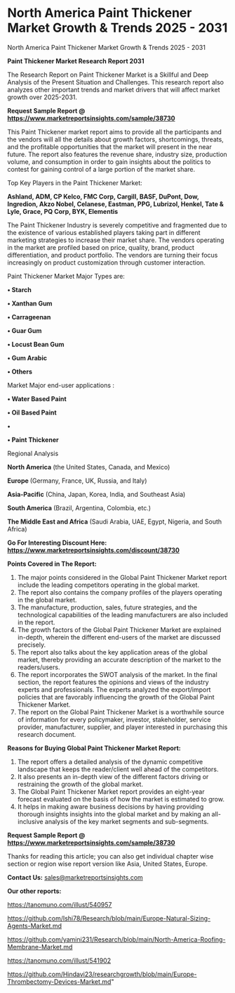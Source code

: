 # North America Paint Thickener Market Growth & Trends 2025 - 2031
North America Paint Thickener Market Growth & Trends 2025 - 2031

<strong>Paint Thickener Market Research Report 2031</strong>

The Research Report on Paint Thickener Market is a Skillful and Deep Analysis of the Present Situation and Challenges. This research report also analyzes other important trends and market drivers that will affect market growth over 2025-2031.

<strong>Request Sample Report @ <a href=https://www.marketreportsinsights.com/sample/38730>https://www.marketreportsinsights.com/sample/38730</a></strong>

This Paint Thickener market report aims to provide all the participants and the vendors will all the details about growth factors, shortcomings, threats, and the profitable opportunities that the market will present in the near future. The report also features the revenue share, industry size, production volume, and consumption in order to gain insights about the politics to contest for gaining control of a large portion of the market share.

Top Key Players in the Paint Thickener Market:

<strong>Ashland, ADM, CP Kelco, FMC Corp, Cargill, BASF, DuPont, Dow, Ingredion, Akzo Nobel, Celanese, Eastman, PPG, Lubrizol, Henkel, Tate & Lyle, Grace, PQ Corp, BYK, Elementis</strong>

The Paint Thickener Industry is severely competitive and fragmented due to the existence of various established players taking part in different marketing strategies to increase their market share. The vendors operating in the market are profiled based on price, quality, brand, product differentiation, and product portfolio. The vendors are turning their focus increasingly on product customization through customer interaction.

Paint Thickener Market Major Types are:

<strong>•  Starch

•  Xanthan Gum

•  Carrageenan

•  Guar Gum

•  Locust Bean Gum

•  Gum Arabic

•  Others</strong>

Market Major end-user applications :

<strong>•  Water Based Paint

•  Oil Based Paint

•  

•  Paint Thickener</strong>

Regional Analysis

</u><strong><b>North America</b></strong> (the United States, Canada, and Mexico)

<strong><b>Europe </b></strong>(Germany, France, UK, Russia, and Italy)

<strong><b>Asia-Pacific</b></strong> (China, Japan, Korea, India, and Southeast Asia)

<strong><b>South America</b></strong> (Brazil, Argentina, Colombia, etc.)

<strong><b>The Middle East and Africa</b></strong> (Saudi Arabia, UAE, Egypt, Nigeria, and South Africa)

<strong>Go For Interesting Discount Here: <a href=https://www.marketreportsinsights.com/discount/38730>https://www.marketreportsinsights.com/discount/38730</a></strong>

<strong>Points Covered in The Report:</strong>
<ol>
  <li>The major points considered in the Global Paint Thickener Market report include the leading competitors operating in the global market.</li>
  <li>The report also contains the company profiles of the players operating in the global market.</li>
  <li>The manufacture, production, sales, future strategies, and the technological capabilities of the leading manufacturers are also included in the report.</li>
  <li>The growth factors of the Global Paint Thickener Market are explained in-depth, wherein the different end-users of the market are discussed precisely.</li>
  <li>The report also talks about the key application areas of the global market, thereby providing an accurate description of the market to the readers/users.</li>
  <li>The report incorporates the SWOT analysis of the market. In the final section, the report features the opinions and views of the industry experts and professionals. The experts analyzed the export/import policies that are favorably influencing the growth of the Global Paint Thickener Market.</li>
  <li>The report on the Global Paint Thickener Market is a worthwhile source of information for every policymaker, investor, stakeholder, service provider, manufacturer, supplier, and player interested in purchasing this research document.</li>
</ol>
<strong>Reasons for Buying Global Paint Thickener Market Report:</strong>

<ol>
  <li>The report offers a detailed analysis of the dynamic competitive landscape that keeps the reader/client well ahead of the competitors.</li>
  <li>It also presents an in-depth view of the different factors driving or restraining the growth of the global market.</li>
  <li>The Global Paint Thickener Market report provides an eight-year forecast evaluated on the basis of how the market is estimated to grow.</li>
  <li>It helps in making aware business decisions by having providing thorough insights insights into the global market and by making an all-inclusive analysis of the key market segments and sub-segments.</li>
</ol>
<strong>Request Sample Report @ <a href=https://www.marketreportsinsights.com/sample/38730>https://www.marketreportsinsights.com/sample/38730</a></strong>


Thanks for reading this article; you can also get individual chapter wise section or region wise report version like Asia, United States, Europe.

<strong>Contact Us:</strong>
sales@marketreportsinsights.com

<strong>Our other reports:</strong>

<a href=https://tanomuno.com/illust/540957>https://tanomuno.com/illust/540957</a>

<a href=https://github.com/Ishi78/Research/blob/main/Europe-Natural-Sizing-Agents-Market.md>https://github.com/Ishi78/Research/blob/main/Europe-Natural-Sizing-Agents-Market.md</a>

<a href=https://github.com/yamini231/Research/blob/main/North-America-Roofing-Membrane-Market.md>https://github.com/yamini231/Research/blob/main/North-America-Roofing-Membrane-Market.md</a>

<a href=https://tanomuno.com/illust/541902>https://tanomuno.com/illust/541902</a>

<a href=https://github.com/Hindavi23/researchgrowth/blob/main/Europe-Thrombectomy-Devices-Market.md>https://github.com/Hindavi23/researchgrowth/blob/main/Europe-Thrombectomy-Devices-Market.md</a>"
